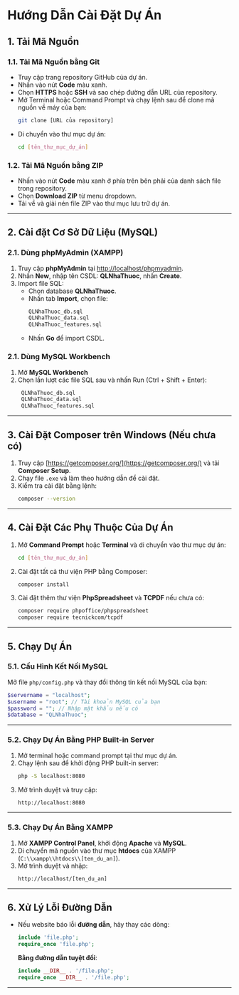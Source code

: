 # Hướng Dẫn Cài Đặt Dự Án

## 1. Tải Mã Nguồn

### 1.1. Tải Mã Nguồn bằng Git
- Truy cập trang repository GitHub của dự án.
- Nhấn vào nút **Code** màu xanh.
- Chọn **HTTPS** hoặc **SSH** và sao chép đường dẫn URL của repository.
- Mở Terminal hoặc Command Prompt và chạy lệnh sau để clone mã nguồn về máy của bạn:
    ```bash
    git clone [URL của repository]
    ```
- Di chuyển vào thư mục dự án:
    ```bash
    cd [tên_thư_mục_dự_án]
    ```

### 1.2. Tải Mã Nguồn bằng ZIP
- Nhấn vào nút **Code** màu xanh ở phía trên bên phải của danh sách file trong repository.
- Chọn **Download ZIP** từ menu dropdown.
- Tải về và giải nén file ZIP vào thư mục lưu trữ dự án.

---

## 2. Cài đặt Cơ Sở Dữ Liệu (MySQL)

### 2.1. Dùng phpMyAdmin (XAMPP)
1. Truy cập **phpMyAdmin** tại [http://localhost/phpmyadmin](http://localhost/phpmyadmin).
2. Nhấn **New**, nhập tên CSDL: **QLNhaThuoc**, nhấn **Create**.
3. Import file SQL:
   - Chọn database **QLNhaThuoc**.
   - Nhấn tab **Import**, chọn file:
     ```bash
     QLNhaThuoc_db.sql
     QLNhaThuoc_data.sql
     QLNhaThuoc_features.sql
     ```
   - Nhấn **Go** để import CSDL.

### 2.1. Dùng MySQL Workbench 
1. Mở **MySQL Workbench** 
2. Chọn lần lượt các file SQL sau và nhấn Run (Ctrl + Shift + Enter):
    ```bash
     QLNhaThuoc_db.sql
     QLNhaThuoc_data.sql
     QLNhaThuoc_features.sql
     ```
---

## 3. Cài Đặt Composer trên Windows (Nếu chưa có)
1. Truy cập [https://getcomposer.org/](https://getcomposer.org/) và tải **Composer Setup**.
2. Chạy file `.exe` và làm theo hướng dẫn để cài đặt.
3. Kiểm tra cài đặt bằng lệnh:
    ```bash
    composer --version
    ```

---

## 4. Cài Đặt Các Phụ Thuộc Của Dự Án
1. Mở **Command Prompt** hoặc **Terminal** và di chuyển vào thư mục dự án:
    ```bash
    cd [tên_thư_mục_dự_án]
    ```
2. Cài đặt tất cả thư viện PHP bằng Composer:
    ```bash
    composer install
    ```
3. Cài đặt thêm thư viện **PhpSpreadsheet** và **TCPDF** nếu chưa có:
    ```bash
    composer require phpoffice/phpspreadsheet
    composer require tecnickcom/tcpdf
    ```

---

## 5. Chạy Dự Án

### 5.1. Cấu Hình Kết Nối MySQL
Mở file `php/config.php` và thay đổi thông tin kết nối MySQL của bạn:

```php
$servername = "localhost";  
$username = "root"; // Tài khoản MySQL của bạn 
$password = ""; // Nhập mật khẩu nếu có
$database = "QLNhaThuoc";
```

---

### 5.2. Chạy Dự Án Bằng PHP Built-in Server
1. Mở terminal hoặc command prompt tại thư mục dự án.
2. Chạy lệnh sau để khởi động PHP built-in server:
   ```bash
   php -S localhost:8080
   ```
3. Mở trình duyệt và truy cập:
   ```bash
   http://localhost:8080
   ```

---

### 5.3. Chạy Dự Án Bằng XAMPP
1. Mở **XAMPP Control Panel**, khởi động **Apache** và **MySQL**.
2. Di chuyển mã nguồn vào thư mục **htdocs** của XAMPP (`C:\\xampp\\htdocs\\[ten_du_an]`).
3. Mở trình duyệt và nhập:
    ```bash
    http://localhost/[ten_du_an]
    ```

---

## 6. Xử Lý Lỗi Đường Dẫn
- Nếu website báo lỗi **đường dẫn**, hãy thay các dòng:
    ```php
    include 'file.php';
    require_once 'file.php';
    ```
  **Bằng đường dẫn tuyệt đối**:
    ```php
    include __DIR__ . '/file.php';
    require_once __DIR__ . '/file.php';
    ```

---
